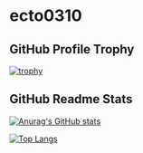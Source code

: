 # ecto0310

## GitHub Profile Trophy

[![trophy](https://github-profile-trophy.vercel.app/?username=ecto0310&theme=onedark&column=7)](https://github.com/ryo-ma/github-profile-trophy)

## GitHub Readme Stats

[![Anurag's GitHub stats](https://github-readme-stats.vercel.app/api?username=ecto0310&theme=onedark&count_private=true&include_all_commits=true)](https://github.com/anuraghazra/github-readme-stats)

[![Top Langs](https://github-readme-stats.vercel.app/api/top-langs/?username=ecto0310&theme=onedark&layout=compact&langs_count=10)](https://github.com/anuraghazra/github-readme-stats)
